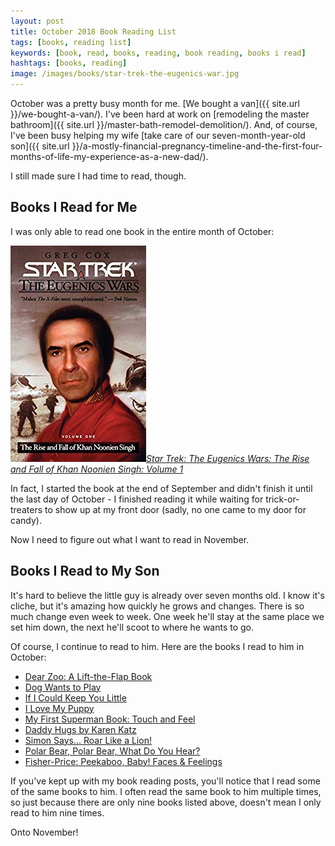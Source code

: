 ```yaml
---
layout: post
title: October 2018 Book Reading List
tags: [books, reading list]
keywords: [book, read, books, reading, book reading, books i read]
hashtags: [books, reading]
image: /images/books/star-trek-the-eugenics-war.jpg
---
```


October was a pretty busy month for me. [We bought a van]({{ site.url }}/we-bought-a-van/). I've been hard at work on [remodeling the master bathroom]({{ site.url }}/master-bath-remodel-demolition/). And, of course, I've been busy helping my wife [take care of our seven-month-year-old son]({{ site.url }}/a-mostly-financial-pregnancy-timeline-and-the-first-four-months-of-life-my-experience-as-a-new-dad/).

I still made sure I had time to read, though.

## Books I Read for Me

I was only able to read one book in the entire month of October:

[![Star Trek: The Eugenics Wars: The Rise and Fall of Khan Noonien Singh: Volume 1](/images/books/star-trek-the-eugenics-war.jpg)*Star Trek: The Eugenics Wars: The Rise and Fall of Khan Noonien Singh: Volume 1*](https://affiliates.abebooks.com/c/2462910/77416/2029?u=https://www.abebooks.com/products/isbn/9780743406420/30193774623)

In fact, I started the book at the end of September and didn't finish it until the last day of October - I finished reading it while waiting for trick-or-treaters to show up at my front door (sadly, no one came to my door for candy).

Now I need to figure out what I want to read in November.

## Books I Read to My Son

It's hard to believe the little guy is already over seven months old. I know it's cliche, but it's amazing how quickly he grows and changes. There is so much change even week to week. One week he'll stay at the same place we set him down, the next he'll scoot to where he wants to go.

Of course, I continue to read to him. Here are the books I read to him in October:

* [Dear Zoo: A Lift-the-Flap Book](https://affiliates.abebooks.com/c/2462910/77416/2029?u=https://www.abebooks.com/products/isbn/9781416947370/22895150425)
* [Dog Wants to Play](https://affiliates.abebooks.com/c/2462910/77416/2029?u=https://www.abebooks.com/products/isbn/9780670016334/22915683944)
* [If I Could Keep You Little](https://affiliates.abebooks.com/c/2462910/77416/2029?u=https://www.abebooks.com/products/isbn/9781934082928/22765913444)
* [I Love My Puppy](https://affiliates.abebooks.com/c/2462910/77416/2029?u=https://www.abebooks.com/products/isbn/9780545835947/22451989377)
* [My First Superman Book: Touch and Feel](https://affiliates.abebooks.com/c/2462910/77416/2029?u=https://www.abebooks.com/products/isbn/9781935703006/30219713170)
* [Daddy Hugs by Karen Katz](https://affiliates.abebooks.com/c/2462910/77416/2029?u=https://www.abebooks.com/products/isbn/9780689877711/22718106864)
* [Simon Says... Roar Like a Lion!](https://affiliates.abebooks.com/c/2462910/77416/2029?u=https://www.abebooks.com/products/isbn/9781780656045/30135176868)
* [Polar Bear, Polar Bear, What Do You Hear?](https://affiliates.abebooks.com/c/2462910/77416/2029?u=https://www.abebooks.com/products/isbn/9780805053883/30130515213)
* [Fisher-Price: Peekaboo, Baby! Faces & Feelings](https://affiliates.abebooks.com/c/2462910/77416/2029?u=https://www.abebooks.com/products/isbn/9780007285747/30182001218)

If you've kept up with my book reading posts, you'll notice that I read some of the same books to him. I often read the same book to him multiple times, so just because there are only nine books listed above, doesn't mean I only read to him nine times.

Onto November!